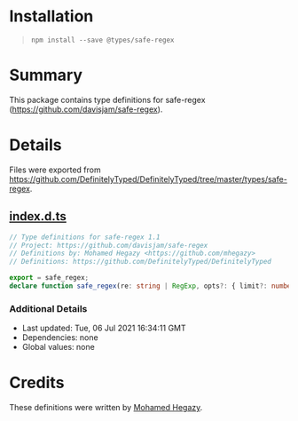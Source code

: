 # Installation
> `npm install --save @types/safe-regex`

# Summary
This package contains type definitions for safe-regex (https://github.com/davisjam/safe-regex).

# Details
Files were exported from https://github.com/DefinitelyTyped/DefinitelyTyped/tree/master/types/safe-regex.
## [index.d.ts](https://github.com/DefinitelyTyped/DefinitelyTyped/tree/master/types/safe-regex/index.d.ts)
````ts
// Type definitions for safe-regex 1.1
// Project: https://github.com/davisjam/safe-regex
// Definitions by: Mohamed Hegazy <https://github.com/mhegazy>
// Definitions: https://github.com/DefinitelyTyped/DefinitelyTyped

export = safe_regex;
declare function safe_regex(re: string | RegExp, opts?: { limit?: number | undefined }): boolean;

````

### Additional Details
 * Last updated: Tue, 06 Jul 2021 16:34:11 GMT
 * Dependencies: none
 * Global values: none

# Credits
These definitions were written by [Mohamed Hegazy](https://github.com/mhegazy).
